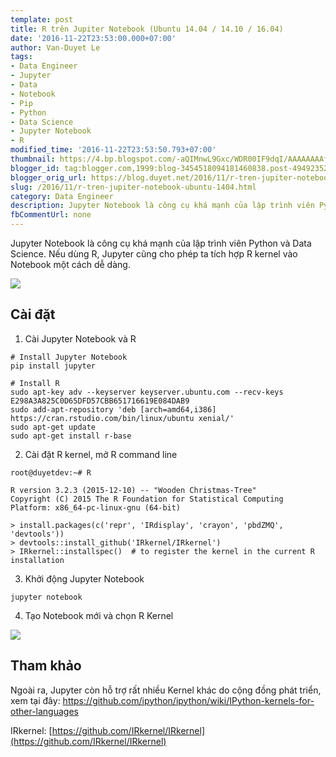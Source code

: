 ```yaml
---
template: post
title: R trên Jupiter Notebook (Ubuntu 14.04 / 14.10 / 16.04)
date: '2016-11-22T23:53:00.000+07:00'
author: Van-Duyet Le
tags:
- Data Engineer
- Jupyter
- Data
- Notebook
- Pip
- Python
- Data Science
- Jupyter Notebook
- R
modified_time: '2016-11-22T23:53:50.793+07:00'
thumbnail: https://4.bp.blogspot.com/-aQIMnwL9Gxc/WDR00IF9dqI/AAAAAAAAf9w/ZvplzJNUtI8vjWh2nF8_kVJZoYF3fHF9QCLcB/s1600/Screenshot%2Bfrom%2B2016-11-22%2B23-39-25.png
blogger_id: tag:blogger.com,1999:blog-3454518094181460838.post-4949235243928754693
blogger_orig_url: https://blog.duyet.net/2016/11/r-tren-jupiter-notebook-ubuntu-1404.html
slug: /2016/11/r-tren-jupiter-notebook-ubuntu-1404.html
category: Data Engineer
description: Jupyter Notebook là công cụ khá mạnh của lập trình viên Python và Data Science. Nếu dùng R, Jupyter cũng cho phép ta tích hợp R kernel vào Notebook một cách dễ dàng.
fbCommentUrl: none
---
```


Jupyter Notebook là công cụ khá mạnh của lập trình viên Python và Data Science. Nếu dùng R, Jupyter cũng cho phép ta tích hợp R kernel vào Notebook một cách dễ dàng.

![](https://4.bp.blogspot.com/-aQIMnwL9Gxc/WDR00IF9dqI/AAAAAAAAf9w/ZvplzJNUtI8vjWh2nF8_kVJZoYF3fHF9QCLcB/s1600/Screenshot%2Bfrom%2B2016-11-22%2B23-39-25.png)

## Cài đặt ##
1. Cài Jupyter Notebook và R

```shell
# Install Jupyter Notebook 
pip install jupyter

# Install R
sudo apt-key adv --keyserver keyserver.ubuntu.com --recv-keys E298A3A825C0D65DFD57CBB651716619E084DAB9
sudo add-apt-repository 'deb [arch=amd64,i386] https://cran.rstudio.com/bin/linux/ubuntu xenial/'
sudo apt-get update
sudo apt-get install r-base
```

2. Cài đặt R kernel, mở R command line

```shell
root@duyetdev:~# R

R version 3.2.3 (2015-12-10) -- "Wooden Christmas-Tree"
Copyright (C) 2015 The R Foundation for Statistical Computing
Platform: x86_64-pc-linux-gnu (64-bit)

> install.packages(c('repr', 'IRdisplay', 'crayon', 'pbdZMQ', 'devtools'))
> devtools::install_github('IRkernel/IRkernel')
> IRkernel::installspec()  # to register the kernel in the current R installation

```

3. Khởi động Jupyter Notebook   

```shell
jupyter notebook 
```

4. Tạo Notebook mới và chọn R Kernel   

![](https://1.bp.blogspot.com/-msKKn9TC3QM/WDR3Z66_pXI/AAAAAAAAf98/pxS7bxjnjOIKszldYK4vh8ZUH2Q8kui2QCK4B/s1600/kernel-select.png)

## Tham khảo 

Ngoài ra, Jupyter còn hỗ trợ rất nhiều Kernel khác do cộng đồng phát triển, xem tại đây: [https://github.com/ipython/ipython/wiki/IPython-kernels-for-other-languages ](https://github.com/ipython/ipython/wiki/IPython-kernels-for-other-languages)

IRkernel: [https://github.com/IRkernel/IRkernel](https://github.com/IRkernel/IRkernel)
